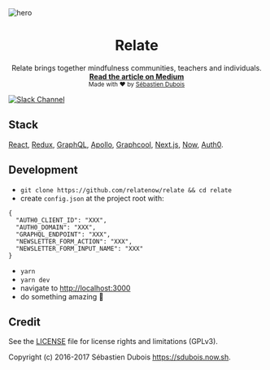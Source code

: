 <img src="https://github.com/RelateNow/art/blob/master/assets/hero.png" alt="hero" align="center" />

<br />

<div align="center">
  <h1>Relate</h1>
  Relate brings together mindfulness communities, teachers and individuals.
  <br />
  <strong>
    <a href="https://medium.com/@sedubois/the-way-we-relate-the-world-we-create-2d8f79300b7f">
      Read the article on Medium
    </a>
  </strong>
  <br />
  <sub>Made with ❤︎ by <a href="https://sdubois.now.sh">Sébastien Dubois</a></sub>
</div>

[![Slack Channel](https://relate-slack.herokuapp.com/badge.svg)](https://relate-slack.herokuapp.com/)

## Stack

<a href="https://facebook.github.io/react/">React</a>,
 <a href="http://redux.js.org/">Redux</a>,
 <a href="http://graphql.org/">GraphQL</a>,
 <a href="http://dev.apollodata.com/">Apollo</a>,
 <a href="https://www.graph.cool/">Graphcool</a>,
 <a href="https://zeit.co/blog/next">Next.js</a>,
 <a href="https://zeit.co/now">Now</a>,
 <a href="https://auth0.com/">Auth0</a>.

## Development

- `git clone https://github.com/relatenow/relate && cd relate`
- create `config.json` at the project root with:
```
{
  "AUTH0_CLIENT_ID": "XXX",
  "AUTH0_DOMAIN": "XXX",
  "GRAPHQL_ENDPOINT": "XXX",
  "NEWSLETTER_FORM_ACTION": "XXX",
  "NEWSLETTER_FORM_INPUT_NAME": "XXX"
}
```
- `yarn`
- `yarn dev`
- navigate to [http://localhost:3000](http://localhost:3000)
- do something amazing :tada:

## Credit

See the [LICENSE](LICENSE) file for license rights and limitations (GPLv3).

Copyright (c) 2016-2017 Sébastien Dubois <https://sdubois.now.sh>.
